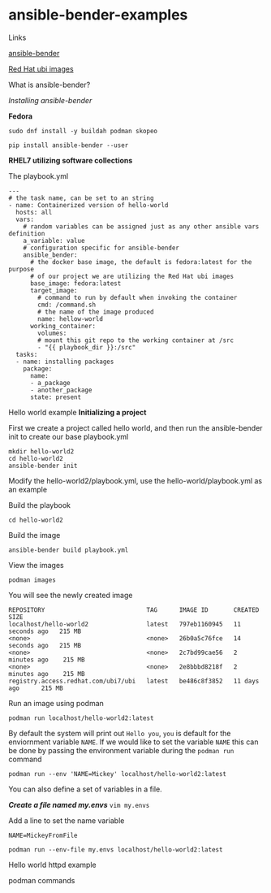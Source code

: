 # ansible-bender-examples

Links

[ansible-bender](b)

[Red Hat ubi images](https://www.redhat.com/en/blog/introducing-red-hat-universal-base-image)

What is ansible-bender?

*Installing ansible-bender*

**Fedora**

`sudo dnf install -y buildah podman skopeo`

`pip install ansible-bender --user`

**RHEL7 utilizing software collections**


The playbook.yml

```
---
# the task name, can be set to an string
- name: Containerized version of hello-world
  hosts: all
  vars:
    # random variables can be assigned just as any other ansible vars definition
    a_variable: value
    # configuration specific for ansible-bender
    ansible_bender:
      # the docker base image, the default is fedora:latest for the purpose
      # of our project we are utilizing the Red Hat ubi images
      base_image: fedora:latest
      target_image:
        # command to run by default when invoking the container
        cmd: /command.sh
        # the name of the image produced
        name: hellow-world
      working_container:
        volumes:
        # mount this git repo to the working container at /src
        - "{{ playbook_dir }}:/src"
  tasks:
  - name: installing packages
    package:
      name:
      - a_package
      - another_package
      state: present
```



Hello world example
**Initializing a project**

First we create a project called hello world, and then run the ansible-bender init to create our base playbook.yml

```
mkdir hello-world2
cd hello-world2
ansible-bender init
```

Modify the hello-world2/playbook.yml, use the hello-world/playbook.yml as an example

Build the playbook

`cd hello-world2`

Build the image

`ansible-bender build playbook.yml`


View the images

`podman images`

You will see the newly created image

```
REPOSITORY                            TAG      IMAGE ID       CREATED          SIZE
localhost/hello-world2                latest   797eb1160945   11 seconds ago   215 MB
<none>                                <none>   26b0a5c76fce   14 seconds ago   215 MB
<none>                                <none>   2c7bd99cae56   2 minutes ago    215 MB
<none>                                <none>   2e8bbbd8218f   2 minutes ago    215 MB
registry.access.redhat.com/ubi7/ubi   latest   be486c8f3852   11 days ago      215 MB
```

Run an image using podman

`podman run localhost/hello-world2:latest`

By default the system will print out `Hello you`, `you` is default for the enviornment variable `NAME`.  If we would like to set the variable `NAME` this can be done by passing the environment variable during the `podman run` command

`podman run --env 'NAME=Mickey' localhost/hello-world2:latest`

You can also define a set of variables in a file.

***Create a file named my.envs***
`vim my.envs`

Add a line to set the name variable

`NAME=MickeyFromFile`

`podman run --env-file my.envs localhost/hello-world2:latest`



Hello world httpd example


podman commands







